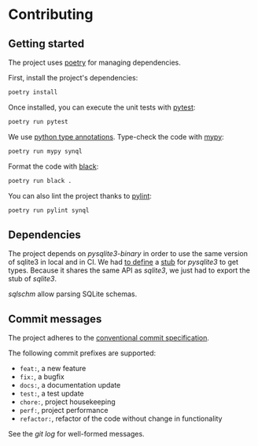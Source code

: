 # Contributing

## Getting started

The project uses [poetry](https://python-poetry.org) for managing dependencies.

First, install the project's dependencies:

```sh
poetry install
```

Once installed, you can execute the unit tests with [pytest](https://docs.pytest.org):

```sh
poetry run pytest
```

We use [python type annotations](https://docs.python.org/3/library/typing.html).
Type-check the code with [mypy](https://mypy-lang.org/):

```sh
poetry run mypy synql
```

Format the code with [black](https://github.com/psf/black):

```sh
poetry run black .
```

You can also lint the project thanks to [pylint](https://pylint.org/):

```sh
poetry run pylint synql
```

## Dependencies

The project depends on _pysqlite3-binary_ in order to use the same version of sqlite3 in local and in CI.
We had [to define](stubs/pysqlite3/__init__.pyi) a [stub](https://mypy.readthedocs.io/en/stable/stubs.html) for _pysqlite3_ to get types.
Because it shares the same API as _sqlite3_, we just had to export the stub of _sqlite3_.

_sqlschm_ allow parsing SQLite schemas.

## Commit messages

The project adheres to the [conventional commit specification](https://www.conventionalcommits.org/).

The following commit prefixes are supported:

- `feat:`, a new feature
- `fix:`, a bugfix
- `docs:`, a documentation update
- `test:`, a test update
- `chore:`, project housekeeping
- `perf:`, project performance
- `refactor:`, refactor of the code without change in functionality

See the _git log_ for well-formed messages.
